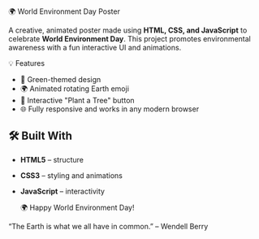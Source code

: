 🌍 World Environment Day Poster

A creative, animated poster made using **HTML, CSS, and JavaScript** to celebrate **World Environment Day**. 
This project promotes environmental awareness with a fun interactive UI and animations.

💡 Features

- 🌱 Green-themed design
- 🌍 Animated rotating Earth emoji
- 🎉 Interactive "Plant a Tree" button
- 🌐 Fully responsive and works in any modern browser

## 🛠️ Built With

- **HTML5** – structure
- **CSS3** – styling and animations
- **JavaScript** – interactivity



  🌍 Happy World Environment Day!

  
“The Earth is what we all have in common.” – Wendell Berry



